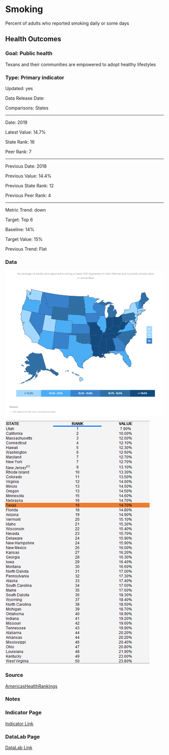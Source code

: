# Smoking

Percent of adults who reported smoking daily or some days

## Health Outcomes

### Goal: Public health

Texans and their communities are empowered to adopt healthy lifestyles

### Type: Primary indicator

Updated: yes

Data Release Date: 

Comparisons: States

----

Date: 2019

Latest Value: 14.7%

State Rank: 16

Peer Rank: 7

----

Previous Date:  2018

Previous Value: 14.4%

Previous State Rank: 12

Previous Peer Rank: 4

----

Metric Trend: down

Target: Top 6

Baseline: 14%

Target Value: 15%

Previous Trend: Flat



<!--### Value

| Year      |  Value      | Rank        | Previous Year | Previous Value | Previous Rank | Trend | 
| ----------- | ----------- | ----------- | ----------- | ----------- | ----------- | -----------|
|   2020       | 14.7%       |  16         |      2019   |   14.4%      |      12    |    down       | 

-->
### Data

![map](./images/map_smoking.PNG)

![data](./images/data_smoking.PNG)


### Source

[AmericasHealthRankings](https://www.americashealthrankings.org/explore/annual/measure/Smoking/state/TX)


### Notes


### Indicator Page

[Indicator Link](https://indicators.texas2036.org/indicator/103)


### DataLab Page


[DataLab Link](https://datalab.texas2036.org/bwhqgjc/behavioral-risk-factor-surveillance-system-brfss-prevalence-data?accesskey=aaukuob)
